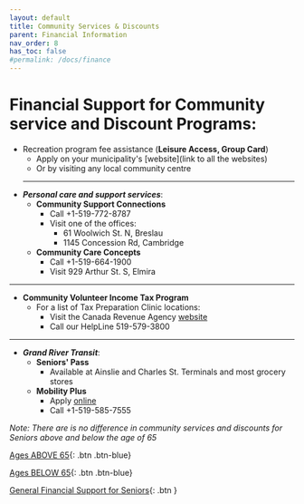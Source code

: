 ```yaml
---
layout: default
title: Community Services & Discounts
parent: Financial Information
nav_order: 8
has_toc: false
#permalink: /docs/finance
---
```


#  Financial Support for Community service and Discount Programs:

- Recreation program fee assistance (**Leisure Access, Group Card**) 
  * Apply on your municipality's [website](link to all the websites) 
  * Or by visiting any local community centre
  ___
- ***Personal care and support services***:
  * **Community Support Connections**
    * Call +1-519-772-8787
    * Visit one of the offices:
      * 61 Woolwich St. N, Breslau
      * 1145 Concession Rd, Cambridge
  * **Community Care Concepts**
    * Call +1-519-664-1900
    * Visit 929 Arthur St. S, Elmira
___
- **Community Volunteer Income Tax Program**
  * For a list of Tax Preparation Clinic locations:
    * Visit the Canada Revenue Agency [website](link)
    * Call our HelpLine 519-579-3800
___

- ***Grand River Transit***:
  * **Seniors' Pass**
    * Available at Ainslie and Charles St. Terminals and most grocery stores
  * **Mobility Plus**
    * Apply [online](link)
    * Call +1-519-585-7555

*Note:* _There are is no difference in community services and discounts for Seniors above and below the age of 65_

[Ages ABOVE 65](./Above65.md){: .btn .btn-blue}

[Ages BELOW 65](./Below65.md){: .btn .btn-blue}

[General Financial Support for Seniors](./financialhelp.md){: .btn }
